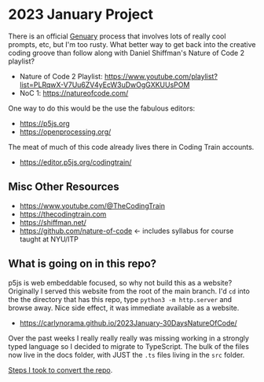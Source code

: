 # 2023 January Project

There is an official [Genuary](https://genuary.art) process that involves lots of really cool prompts, etc, but I'm too rusty. What better way to get back into the creative coding groove than follow along with Daniel Shiffman's Nature of Code 2 playlist? 

- Nature of Code 2 Playlist: <https://www.youtube.com/playlist?list=PLRqwX-V7Uu6ZV4yEcW3uDwOgGXKUUsPOM>
- NoC 1: <https://natureofcode.com/>

One way to do this would be the use the fabulous editors:
- <https://p5js.org>
- <https://openprocessing.org/>

The meat of much of this code already lives there in Coding Train accounts.

- <https://editor.p5js.org/codingtrain/>

## Misc Other Resources
- <https://www.youtube.com/@TheCodingTrain>
- <https://thecodingtrain.com>
- <https://shiffman.net/>
- <https://github.com/nature-of-code> <- includes syllabus for course taught at NYU/ITP


## What is going on in this repo? 

p5js is web embeddable focused, so why not build this as a website? Originally I served this website from the root of the main branch. I'd `cd` into the the directory that has this repo, type `python3 -m http.server` and browse away. Nice side effect, it was immediate available as a website.

* <https://carlynorama.github.io/2023January-30DaysNatureOfCode/>

Over the past weeks I really really really was missing working in a strongly typed language so I decided to migrate to TypeScript. The bulk of the files now live in the docs folder, with JUST the `.ts` files living in the `src` folder. 

[Steps I took to convert the repo](moving-to-typescript.md).

